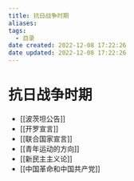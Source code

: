 ```yaml
---
title: 抗日战争时期
aliases:
tags:
  - 目录
date created: 2022-12-08 17:22:26
date updated: 2022-12-08 17:22:26
---
```


# 抗日战争时期

- [[波茨坦公告]]
- [[开罗宣言]]
- [[联合国家宣言]]
- [[青年运动的方向]]
- [[新民主主义论]]
- [[中国革命和中国共产党]]
